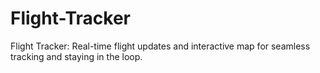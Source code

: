 # Flight-Tracker
Flight Tracker: Real-time flight updates and interactive map for seamless tracking and staying in the loop.
